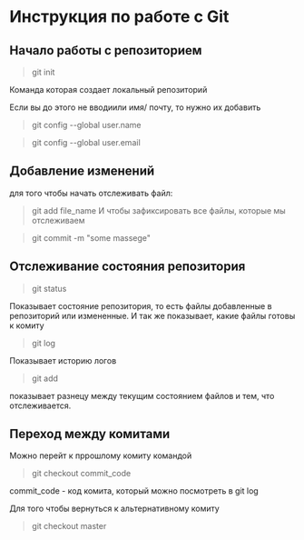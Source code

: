 # Инструкция по работе с Git
## Начало работы с репозиторием 

>git init

Команда которая создает локальный репозиторий

Если вы до этого не вводиили имя/ почту, то нужно их добавить 

>git config --global user.name

>git config --global user.email


## Добавление изменений
 для того чтобы начать отслеживать файл:

 >git add file_name
 И чтобы зафиксировать все файлы, которые мы отслеживаем

 >git commit -m "some massege"
 
## Отслеживание состояния репозитория

>git status

Показывает состояние репозитория, то есть файлы добавленные в репозиторий или измененные. И так же показывает, какие файлы готовы к комиту

>git log

Показывает историю логов

>git add 

показывает разнецу между текущим состоянием файлов и тем, что отслеживается.

## Переход между комитами

Можно перейт к пррошлому комиту командой 

>git checkout commit_code
 
 commit_code - код комита, который можно посмотреть в git log

Для того чтобы вернуться к альтернативному комиту 

>git checkout master


